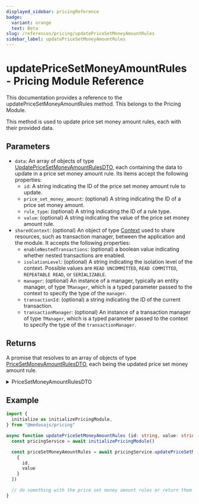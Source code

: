 ```yaml
---
displayed_sidebar: pricingReference
badge:
  variant: orange
  text: Beta
slug: /references/pricing/updatePriceSetMoneyAmountRules
sidebar_label: updatePriceSetMoneyAmountRules
---
```


# updatePriceSetMoneyAmountRules - Pricing Module Reference

This documentation provides a reference to the updatePriceSetMoneyAmountRules method. This belongs to the Pricing Module.

This method is used to update price set money amount rules, each with their provided data.

## Parameters

- `data`: An array of objects of type [UpdatePriceSetMoneyAmountRulesDTO](../../interfaces/UpdatePriceSetMoneyAmountRulesDTO.md), each containing the data to update in a price set money amount rule. Its items accept the following properties:
	- `id`: A string indicating the ID of the price set money amount rule to update.
	- `price_set_money_amount`: (optional) A string indicating the ID of a price set money amount.
	- `rule_type`: (optional) A string indicating the ID of a rule type.
	- `value`: (optional) A string indicating the value of the price set money amount rule.
- `sharedContext`: (optional) An object of type [Context](../../interfaces/Context.md) used to share resources, such as transaction manager, between the application and the module. It accepts the following properties:
	- `enableNestedTransactions`: (optional) a boolean value indicating whether nested transactions are enabled.
	- `isolationLevel`: (optional) A string indicating the isolation level of the context. Possible values are `READ UNCOMMITTED`, `READ COMMITTED`, `REPEATABLE READ`, or `SERIALIZABLE`.
	- `manager`: (optional) An instance of a manager, typically an entity manager, of type `TManager`, which is a typed parameter passed to the context to specify the type of the `manager`.
	- `transactionId`: (optional) a string indicating the ID of the current transaction.
	- `transactionManager`: (optional) An instance of a transaction manager of type `TManager`, which is a typed parameter passed to the context to specify the type of the `transactionManager`.

## Returns

A promise that resolves to an array of objects of type [PriceSetMoneyAmountRulesDTO](../../interfaces/PriceSetMoneyAmountRulesDTO.md), each being the
updated price set money amount rule.

<details>
<summary>
PriceSetMoneyAmountRulesDTO
</summary>

- `id`: A string indicating the ID of the price set money amount.
- `price_set_money_amount`: an object of type [PriceSetMoneyAmountDTO](../../interfaces/PriceSetMoneyAmountDTO.md) holding the data of the associated price set money amount. It accepts the following properties:
	- `id`: a string indicating the ID of a price set money amount.
	- `money_amount`: (optional) an object of type [MoneyAmountDTO](../../interfaces/MoneyAmountDTO.md) holding the data of the associated money amount. It accepts the following properties:
		- `amount`: (optional) A number indicating the amount of this price.
		- `currency`: (optional) An object of type [CurrencyDTO](../../interfaces/CurrencyDTO.md) that holds the details of the price's currency. Since this is a relation, it will only be retrieved if it's passed to the `relations` array of the find-configuration options.
		- `currency_code`: (optional) A string that indicates the currency code of this price.
		- `id`: A string that indicates the ID of the money amount. A money amount represents a price.
		- `max_quantity`: (optional) A number that indicates the maximum quantity required to be purchased for this price to be applied.
		- `min_quantity`: (optional) A number that indicates the minimum quantity required to be purchased for this price to be applied.
	- `price_set`: (optional) an object of type [PriceSetDTO](../../interfaces/PriceSetDTO.md) holding the data of the associated price set. It accepts the following properties:
		- `id`: A string indicating the ID of the price set.
		- `money_amounts`: (optional) An array of objects of type [MoneyAmountDTO](../../interfaces/MoneyAmountDTO.md), which holds the prices that belong to this price set.
		- `rule_types`: (optional) An array of objects of type [RuleTypeDTO](../../interfaces/RuleTypeDTO.md), which holds the rule types applied on this price set.
	- `title`: (optional) a string indicating the title of the price set money amount.
- `rule_type`: an object of type [RuleTypeDTO](../../interfaces/RuleTypeDTO.md) holding the data of the associated rule type. It accepts the following properties:
	- `default_priority`: A number indicating the priority of the rule type. This is useful when calculating the price of a price set, and multiple rules satisfy the provided context. The higher the value, the higher the priority of the rule type.
	- `id`: A string indicating the ID of the rule type.
	- `name`: A string indicating the display name of the rule type.
	- `rule_attribute`: A string indicating a unique name used to later identify the rule_attribute. For example, it can be used in the `context` parameter of the `calculatePrices` method to specify a rule for calculating the price.
- `value`: a string indicating the value of the price set money amount rule.

</details>

## Example

```ts
import { 
  initialize as initializePricingModule,
} from "@medusajs/pricing"

async function updatePriceSetMoneyAmountRules (id: string, value: string) {
  const pricingService = await initializePricingModule()

  const priceSetMoneyAmountRules = await pricingService.updatePriceSetMoneyAmountRules([
    {
      id,
      value
    }
  ])

  // do something with the price set money amount rules or return them
}
```

